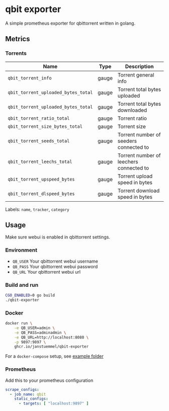 # qbit exporter

A simple prometheus exporter for qbittorrent written in golang.

## Metrics

### Torrents

| Name | Type | Description |
| ---- | ---- | ----------- |
| `qbit_torrent_info`                 | gauge | Torrent general info |
| `qbit_torrent_uploaded_bytes_total` | gauge | Torrent total bytes uploaded |
| `qbit_torrent_uploaded_bytes_total` | gauge | Torrent total bytes downloaded |
| `qbit_torrent_ratio_total`          | gauge | Torrent ratio |
| `qbit_torrent_size_bytes_total`     | gauge | Torrent size |
| `qbit_torrent_seeds_total`          | gauge | Torrent number of seeders connected to |
| `qbit_torrent_leechs_total`         | gauge | Torrent number of leechers connected to |
| `qbit_torrent_upspeed_bytes`        | gauge | Torrent upload speed in bytes |
| `qbit_torrent_dlspeed_bytes`        | gauge | Torrent download speed in bytes |

Labels: `name`, `tracker`, `category`

## Usage

Make sure webui is enabled in qbittorrent settings.

### Environment

* `QB_USER` Your qbittorrent webui username
* `QB_PASS` Your qbittorrent webui password
* `QB_URL` Your qbittorrent webui url

### Build and run

```sh
CGO_ENABLED=0 go build
./qbit-exporter
```

### Docker

```sh
docker run \
    -e QB_USER=admin \
    -e QB_PASS=adminadmin \
    -e QB_URL=http://localhost:8080 \
    -p 9897:9897 \
    ghcr.io/janstuemmel/qbit-exporter
```

For a `docker-compose` setup, see [example folder](./example)

### Prometheus

Add this to your prometheus configuration

```yml
scrape_configs:
  - job_name: qbit
    static_configs:
      - targets: [ "localhost:9897" ]
```
